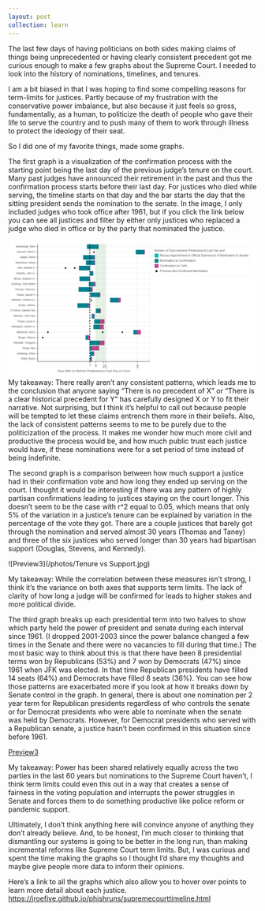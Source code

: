 ```yaml
---
layout: post
collection: learn
---
```


The last few days of having politicians on both sides making claims of things being unprecedented or having clearly consistent precedent got me curious enough to make a few graphs about the Supreme Court.  I needed to look into the history of nominations, timelines, and tenures.  

I am a bit biased in that I was hoping to find some compelling reasons for term-limits for justices.  Partly because of my frustration with the conservative power imbalance, but also because it just feels so gross, fundamentally, as a human, to politicize the death of people who gave their life to serve the country and to push many of them to work through illness to protect the ideology of their seat.  

So I did one of my favorite things, made some graphs. 

The first graph is a visualization of the confirmation process with the starting point being the last day of the previous judge’s tenure on the court.  Many past judges have announced their retirement in the past and thus the confirmation process starts before their last day.  For justices who died while serving, the timeline starts on that day and the bar starts the day that the sitting president sends the nomination to the senate.  In the image, I only included judges who took office after 1961, but if you click the link below you can see all justices and filter by either only justices who replaced a judge who died in office or by the party that nominated the justice.  

![Preview1](/photos/nominationprocess.jpg)
My takeaway: There really aren’t any consistent patterns, which leads me to the conclusion that anyone saying “There is no precedent of X” or “There is a clear historical precedent for Y” has carefully designed X or Y to fit their narrative.  Not surprising, but I think it’s helpful to call out because people will be tempted to let these claims entrench them more in their beliefs.  Also, the lack of consistent patterns seems to me to be purely due to the politicization of the process.  It makes me wonder how much more civil and productive the process would be, and how much public trust each justice would have, if these nominations were for a set period of time instead of being indefinite.

The second graph is a comparison between how much support a justice had in their confirmation vote and how long they ended up serving on the court.  I thought it would be interesting if there was any pattern of highly partisan confirmations leading to justices staying on the court longer.  This doesn’t seem to be the case with r^2 equal to 0.05, which means that only 5% of the variation in a justice’s tenure can be explained by variation in the percentage of the vote they got.  There are a couple justices that barely got through the nomination and served almost 30 years (Thomas and Taney) and three of the six justices who served longer than 30 years had bipartisan support (Douglas, Stevens, and Kennedy).  

![Preview3](/photos/Tenure vs Support.jpg)

My takeaway:  While the correlation between these measures isn’t strong, I think it’s the variance on both axes that supports term limits.  The lack of clarity of how long a judge will be confirmed for leads to higher stakes and more political divide.

The third graph breaks up each presidential term into two halves to show which party held the power of president and senate during each interval since 1961.  (I dropped 2001-2003 since the power balance changed a few times in the Senate and there were no vacancies to fill during that time.)  The most basic way to think about this is that there have been 8 presidential terms won by Republicans (53%) and 7 won by Democrats (47%) since 1961 when JFK was elected.  In that time Republican presidents have filled 14 seats (64%) and Democrats have filled 8 seats (36%).  You can see how those patterns are exacerbated more if you look at how it breaks down by Senate control in the graph.  In general, there is about one nomination per 2 year term for Republican presidents regardless of who controls the senate or for Democrat presidents who were able to nominate when the senate was held by Democrats.  However, for Democrat presidents who served with a Republican senate, a justice hasn’t been confirmed in this situation since before 1961.

[Preview3](/photos/terms.jpg)

My takeaway: Power has been shared relatively equally across the two parties in the last 60 years but nominations to the Supreme Court haven’t, I think term limits could even this out in a way that creates a sense of fairness in the voting population and interrupts the power struggles in Senate and forces them to do something productive like police reform or pandemic support.

Ultimately, I don’t think anything here will convince anyone of anything they don’t already believe.  And, to be honest, I’m much closer to thinking that dismantling our systems is going to be better in the long run, than making incremental reforms like Supreme Court term limits.  But, I was curious and spent the time making the graphs so I thought I’d share my thoughts and maybe give people more data to inform their opinions.  

Here’s a link to all the graphs which also allow you to hover over points to learn more detail about each justice.  
https://jroefive.github.io/phishruns/supremecourttimeline.html
